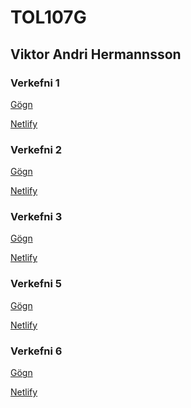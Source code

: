 # TOL107G

## Viktor Andri Hermannsson


### Verkefni 1
[Gögn](/verk1/)

[Netlify](https://nussari.netlify.app/verk1)

### Verkefni 2
[Gögn](/verk2/)

[Netlify](https://nussari.netlify.app/verk2)

### Verkefni 3

[Gögn](/verk3/)

[Netlify]()

### Verkefni 5

[Gögn](/verk5/)

[Netlify]()

### Verkefni 6

[Gögn](/verk6/)

[Netlify](https://verk6.netlify.app)
